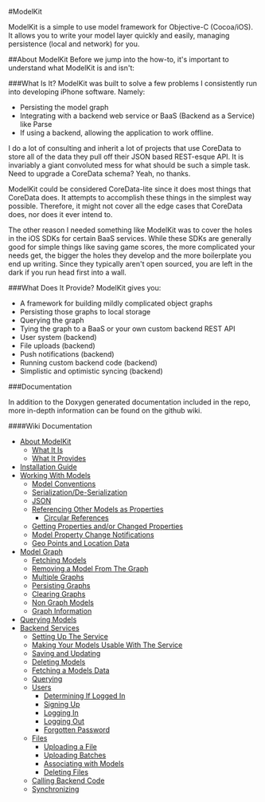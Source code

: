 #ModelKit

ModelKit is a simple to use model framework for Objective-C (Cocoa/iOS).  It allows you to write your model layer quickly and easily, managing persistence (local and network) for you.

##About ModelKit
Before we jump into the how-to, it's important to understand what ModelKit is and isn't:

###What Is It?
ModelKit was built to solve a few problems I consistently run into developing iPhone software.  Namely:

* Persisting the model graph
* Integrating with a backend web service or BaaS (Backend as a Service) like Parse
* If using a backend, allowing the application to work offline.

I do a lot of consulting and inherit a lot of projects that use CoreData to store all of the data they pull off their JSON based REST-esque API.  It is invariably a giant convoluted mess for what should be such a simple task.  Need to upgrade a CoreData schema?  Yeah, no thanks.

ModelKit could be considered CoreData-lite since it does most things that CoreData does.  It attempts to accomplish these things in the simplest way possible.  Therefore, it might not cover all the edge cases that CoreData does, nor does it ever intend to.

The other reason I needed something like ModelKit was to cover the holes in the iOS SDKs for certain BaaS services.  While these SDKs are generally good for simple things like saving game scores, the more complicated your needs get, the bigger the holes they develop and the more boilerplate you end up writing.  Since they typically aren't open sourced, you are left in the dark if you run head first into a wall.

###What Does It Provide?
ModelKit gives you:

* A framework for building mildly complicated object graphs
* Persisting those graphs to local storage
* Querying the graph
* Tying the graph to a BaaS or your own custom backend REST API
* User system (backend)
* File uploads (backend)
* Push notifications (backend)
* Running custom backend code (backend)
* Simplistic and optimistic syncing (backend)

###Documentation

In addition to the Doxygen generated documentation included in the repo, more in-depth information can be found on the github wiki.

####Wiki Documentation
* [About ModelKit](https://github.com/jawngee/ModelKit/wiki/About-ModelKit)
  * [What It Is](https://github.com/jawngee/ModelKit/wiki/About-ModelKit#wiki-What)
  * [What It Provides](https://github.com/jawngee/ModelKit/wiki/About-ModelKit#wiki-Provides)
* [Installation Guide](https://github.com/jawngee/ModelKit/wiki/Installation-Guide)
* [Working With Models](https://github.com/jawngee/ModelKit/wiki/Working-With-Models)
	* [Model Conventions](https://github.com/jawngee/ModelKit/wiki/Working-With-Models#wiki-Conventions)
	* [Serialization/De-Serialization](https://github.com/jawngee/ModelKit/wiki/Working-With-Models#wiki-Serialization)
	* [JSON](https://github.com/jawngee/ModelKit/wiki/Working-With-Models#wiki-JSON)
	* [Referencing Other Models as Properties](https://github.com/jawngee/ModelKit/wiki/Working-With-Models#wiki-Referencing)
		* [Circular References](https://github.com/jawngee/ModelKit/wiki/Working-With-Models#wiki-Circular)
	* [Getting Properties and/or Changed Properties](https://github.com/jawngee/ModelKit/wiki/Working-With-Models#wiki-Properties)
	* [Model Property Change Notifications](https://github.com/jawngee/ModelKit/wiki/Working-With-Models#wiki-Changes)
	* [Geo Points and Location Data](https://github.com/jawngee/ModelKit/wiki/Working-With-Models#wiki-GeoPoints)
* [Model Graph](https://github.com/jawngee/ModelKit/wiki/Graphs)
	* [Fetching Models](https://github.com/jawngee/ModelKit/wiki/Graphs#wiki-Fetching)
	* [Removing a Model From The Graph](https://github.com/jawngee/ModelKit/wiki/Graphs#wiki-Removing)
	* [Multiple Graphs](https://github.com/jawngee/ModelKit/wiki/Graphs#wiki-Multiple)
	* [Persisting Graphs](https://github.com/jawngee/ModelKit/wiki/Graphs#wiki-Persisting)
	* [Clearing Graphs](https://github.com/jawngee/ModelKit/wiki/Graphs#wiki-Clearing)
	* [Non Graph Models](https://github.com/jawngee/ModelKit/wiki/Graphs#wiki-NoContext)
	* [Graph Information](https://github.com/jawngee/ModelKit/wiki/Graphs#wiki-Information)
* [Querying Models](https://github.com/jawngee/ModelKit/wiki/Querying-Models)
* [Backend Services](https://github.com/jawngee/ModelKit/wiki/Backend-Services)
	* [Setting Up The Service](https://github.com/jawngee/ModelKit/wiki/Backend-Services#wiki-Setup)
	* [Making Your Models Usable With The Service](https://github.com/jawngee/ModelKit/wiki/Backend-Services#wiki-Setup)
	* [Saving and Updating](https://github.com/jawngee/ModelKit/wiki/Backend-Services#wiki-Saving)
	* [Deleting Models](https://github.com/jawngee/ModelKit/wiki/Backend-Services#wiki-Deleting)
	* [Fetching a Models Data](https://github.com/jawngee/ModelKit/wiki/Backend-Services#wiki-Fetching)
	* [Querying](https://github.com/jawngee/ModelKit/wiki/Backend-Services#wiki-Querying)
	* [Users](https://github.com/jawngee/ModelKit/wiki/Backend-Services#wiki-Users)
		* [Determining If Logged In](https://github.com/jawngee/ModelKit/wiki/Backend-Services#wiki-LoggedIn)
		* [Signing Up](https://github.com/jawngee/ModelKit/wiki/Backend-Services#wiki-SignUp)
		* [Logging In](https://github.com/jawngee/ModelKit/wiki/Backend-Services#wiki-LoggingIn)
		* [Logging Out](https://github.com/jawngee/ModelKit/wiki/Backend-Services#wiki-LoggingOut)
		* [Forgotten Password](https://github.com/jawngee/ModelKit/wiki/Backend-Services#wiki-ForgotPassword)
	* [Files](https://github.com/jawngee/ModelKit/wiki/Backend-Services#wiki-Files)
		* [Uploading a File](https://github.com/jawngee/ModelKit/wiki/Backend-Services#wiki-Uploading)
		* [Uploading Batches](https://github.com/jawngee/ModelKit/wiki/Backend-Services#wiki-Batches)
		* [Associating with Models](https://github.com/jawngee/ModelKit/wiki/Backend-Services#wiki-AssociatingFiles)
		* [Deleting Files](https://github.com/jawngee/ModelKit/wiki/Backend-Services#wiki-DeletingFiles)
	* [Calling Backend Code](https://github.com/jawngee/ModelKit/wiki/Backend-Services#wiki-BackendCode)
	* [Synchronizing](https://github.com/jawngee/ModelKit/wiki/Backend-Services#wiki-Syncing)

